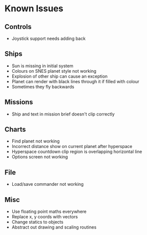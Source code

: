 # Known Issues

## Controls
- Joystick support needs adding back

## Ships
- Sun is missing in initial system
- Colours on SNES planet style not working
- Explosion of other ship can cause an exception
- Planet can render with black lines through it if filled with colour
- Sometimes they fly backwards

## Missions
- Ship and text in mission brief doesn't clip correctly

## Charts
- Find planet not working
- Incorrect distance show on current planet after hyperspace
- Hyperspace countdown clip region is overlapping horizontal line
- Options screen not working

## File
- Load/save commander not working

## Misc
- Use floating point maths everywhere
- Replace x, y coords with vectors
- Change statics to objects
- Abstract out drawing and scaling routines